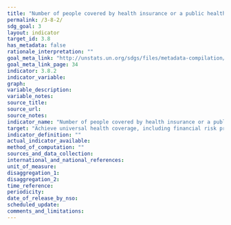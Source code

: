 ```yaml
---
title: "Number of people covered by health insurance or a public health system per 1,000 population"
permalink: /3-8-2/
sdg_goal: 3
layout: indicator
target_id: 3.8
has_metadata: false
rationale_interpretation: ""
goal_meta_link: "http://unstats.un.org/sdgs/files/metadata-compilation/Metadata-Goal-3.pdf"
goal_meta_link_page: 34
indicator: 3.8.2
indicator_variable: 
graph: 
variable_description: 
variable_notes: 
source_title: 
source_url: 
source_notes: 
indicator_name: "Number of people covered by health insurance or a public health system per 1,000 population"
target: "Achieve universal health coverage, including financial risk protection, access to quality essential health-care services and access to safe, effective, quality and affordable essential medicines and vaccines for all."
indicator_definition: ""
actual_indicator_available: 
method_of_computation: ""
sources_and_data_collection: 
international_and_national_references: 
unit_of_measure: 
disaggregation_1: 
disaggregation_2: 
time_reference: 
periodicity: 
date_of_release_by_nso: 
scheduled_update: 
comments_and_limitations: 
---
```



